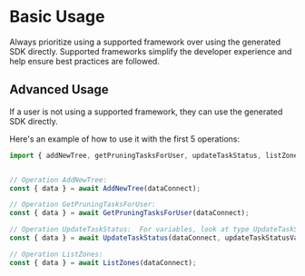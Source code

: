 # Basic Usage

Always prioritize using a supported framework over using the generated SDK
directly. Supported frameworks simplify the developer experience and help ensure
best practices are followed.





## Advanced Usage
If a user is not using a supported framework, they can use the generated SDK directly.

Here's an example of how to use it with the first 5 operations:

```js
import { addNewTree, getPruningTasksForUser, updateTaskStatus, listZones } from '@dataconnect/generated';


// Operation AddNewTree: 
const { data } = await AddNewTree(dataConnect);

// Operation GetPruningTasksForUser: 
const { data } = await GetPruningTasksForUser(dataConnect);

// Operation UpdateTaskStatus:  For variables, look at type UpdateTaskStatusVars in ../index.d.ts
const { data } = await UpdateTaskStatus(dataConnect, updateTaskStatusVars);

// Operation ListZones: 
const { data } = await ListZones(dataConnect);


```